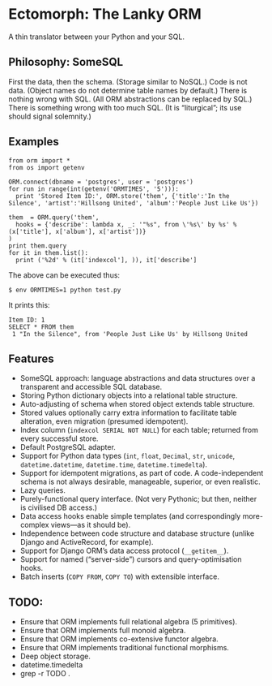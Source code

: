 Ectomorph: The Lanky ORM
============

A thin translator between your Python and your SQL.

Philosophy: SomeSQL
----------
First the data, then the schema. (Storage similar to NoSQL.)
Code is not data. (Object names do not determine table names by default.)
There is nothing wrong with SQL. (All ORM abstractions can be replaced by SQL.)
There is something wrong with too much SQL. (It is “liturgical”; its use should signal solemnity.)

Examples
--------

    from orm import *
    from os import getenv
    
    ORM.connect(dbname = 'postgres', user = 'postgres')
    for run in range(int(getenv('ORMTIMES', '5'))):
      print 'Stored Item ID:', ORM.store('them', {'title':'In the Silence', 'artist':'Hillsong United', 'album':'People Just Like Us'})
  
    them  = ORM.query('them',
      hooks = {'describe': lambda x, _: '"%s", from \'%s\' by %s' % (x['title'], x['album'], x['artist'])}
    )
    print them.query
    for it in them.list():
      print ('%2d' % (it['indexcol'], )), it['describe']

The above can be executed thus:

    $ env ORMTIMES=1 python test.py

It prints this:

    Item ID: 1
    SELECT * FROM them
     1 "In the Silence", from 'People Just Like Us' by Hillsong United

Features
--------
- SomeSQL approach: language abstractions and data structures over a transparent and accessible SQL database.
- Storing Python dictionary objects into a relational table structure.
- Auto-adjusting of schema when stored object extends table structure.
- Stored values optionally carry extra information to facilitate table alteration, even migration (presumed idempotent).
- Index column (`indexcol SERIAL NOT NULL`) for each table; returned from every successful store.
- Default PostgreSQL adapter.
- Support for Python data types (`int`, `float`, `Decimal`, `str`, `unicode`, `datetime.datetime`, `datetime.time`, `datetime.timedelta`).
- Support for idempotent migrations, as part of code. A code-independent schema is not always desirable, manageable, superior, or even realistic.
- Lazy queries.
- Purely-functional query interface. (Not very Pythonic; but then, neither is civilised DB access.)
- Data access hooks enable simple templates (and correspondingly more-complex views—as it should be).
- Independence between code structure and database structure (unlike Django and ActiveRecord, for example).
- Support for Django ORM’s data access protocol (`__getitem__`).
- Support for named (“server-side”) cursors and query-optimisation hooks.
- Batch inserts (`COPY FROM`, `COPY TO`) with extensible interface.

TODO:
----
- Ensure that ORM implements full relational algebra (5 primitives).
- Ensure that ORM implements full monoid algebra.
- Ensure that ORM implements co-extensive functor algebra.
- Ensure that ORM implements traditional functional morphisms.
- Deep object storage.
- datetime.timedelta
- grep -r TODO .
